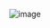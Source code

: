 ![image](https://github.com/omrawal/Design-Patterns/assets/51584907/48357b55-0b73-404d-8c72-47b1d2ba5c5a)
